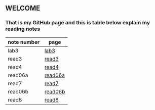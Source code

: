 ## WELCOME 
### That is my GitHub page and this is table below explain my reading notes
 note number | page
 ------------ | -------------
 lab3  |[lab3](https://r9748.github.io/reading-note/lab3)
 read3 |[read3](https://r9748.github.io/reading-note/read3)
 read4 |[read4](https://r9748.github.io/reading-note/read4)
 read06a  |[read06a](https://r9748.github.io/reading-note/read06a)
 read7 |[read7](https://r9748.github.io/reading-note/read7)
 read06b  |[read06b](https://r9748.github.io/reading-note/read06b)
 read8  |[read8](https://r9748.github.io/reading-note/read8)
 
 
 
 
 
 
 
 